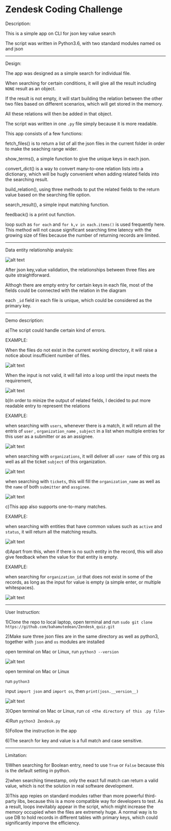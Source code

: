 # Zendesk Coding Challenge

Description:

This is a simple app on CLI for json key value search

The script was written in Python3.6, with two standard modules named os and json

-------------------------------------------------------------------------------------------------

Design:

The app was designed as a simple search for individual file.

When searching for certain conditions, it will give all the result including `NONE` result as an object.

If the result is not empty, it will start building the relation between the other two files based on different scenarios, which will get stored in the memory.

All these relations will then be added in that object.



The script was written in one `.py` file simply because it is more readable.

This app consists of a few functions:

fetch_files() is to return a list of all the json files in the current folder in order to make the seaching range wider.

show_terms(), a simple function to give the unique keys in each json.

convert_dict() is a way to convert many-to-one relation lists into a dictionary, which will be hugly convenient when adding related fields into the searching result.

build_relation(), using three methods to put the related fields to the return value based on the searching file option.

search_result(), a simple input matching function.

feedback() is a print out function.

loop such as `for each` and `for k,v in each.items()` is used frequently here. This method will not cause significant searching time latency with the growing size of files because the number of returning records are limited.

-------------------------------------------------------------------------------------------------

Data entity relationship analysis:


![alt text](ER_DIAGRAM.png "The relationships between 3 files")


After json key,value validation, the relationships between three files are quite straightforward.

Althogh there are empty entry for certain keys in each file, most of the fields could be connected with the relation in the diagram

each `_id` field in each file is unique, which could be considered as the primary key.

--------------------------------------------------------------------------------------------------

Demo description:

a)The script could handle certain kind of errors.

EXAMPLE:

When the files do not exist in the current working directory, it will raise a notice about insufficient number of files.

![alt text](error1.png "Files missing")

When the input is not valid, it will fall into a loop until the input meets the requirement,

![alt text](error2.png "Files missing")

b)In order to minize the output of related fields, I decided to put more readable entry to represent the relations

EXAMPLE:

when searching with `users`, whenever there is a match, it will return all the entris of `user` , `organization_name` , `subject` in a list when multiple entries for this user as a submitter or as an assignee.

![alt text](users.png "user relation demo")

when searching with `organizations`, it will deliver all `user name` of this org as well as all the ticket `subject` of this organization.

![alt text](orgs.png "organization relation demo")

when searching with `tickets`, this will fill the `organization_name` as well as the `name` of both `submitter` and `assginee`.

![alt text](tickets.png "tickets relation demo")

c)This app also supports one-to-many matches.

EXAMPLE:

when searching with entities that have common values such as `active` and `status`, it will return all the matching results.

![alt text](unusual.png "unusual search key relation demo")


d)Apart from this, when if there is no such entity in the record, this will also give feedback when the value for that entity is empty.

EXAMPLE:

when searching for `organization_id` that does not exist in some of the records, as long as the input for value is empty (a simple enter, or multiple whitespaces).

![alt text](null.png "empty description relation demo")


--------------------------------------------------------------------------------------------------

User Instruction:

1)Clone the repo to local laptop, open terminal and run `sudo git clone https://github.com/bahamutedean/Zendesk_quiz.git`

2)Make sure three json files are in the same directory as well as python3, together with `json` and `os` modules are installed

open terminal on Mac or Linux, run `python3 --version`

![alt text](python_version.png "python version check")

open terminal on Mac or Linux

run `python3`

input `import json` and `import os`, then `print(josn.__version__)`

![alt text](module_version.png "check module version")

3)Open terminal on Mac or Linux, run `cd <the directory of this .py file>`

4)Run `python3 Zendesk.py`

5)Follow the instruction in the app

6)The search for key and value is a full match and case sensitive.


------------------------------------------------------------------------------------------------

Limitation:

1)When searching for Boolean entry, need to use `True` or `False` because this is the default setting in python.

2)when searching timestamp, only the exact full match can return a valid value, which is not the solution in real software development.

3)This app repies on standard modules rather than more powerful third-party libs, because this is a more compatible way for developers to test. As a result, loops inevitably appear in the script, which might increase the memory occupied when the files are extremely huge.
A normal way is to use DB to hold records in different tables with primary keys, which could significantly imporve the efficiency.

